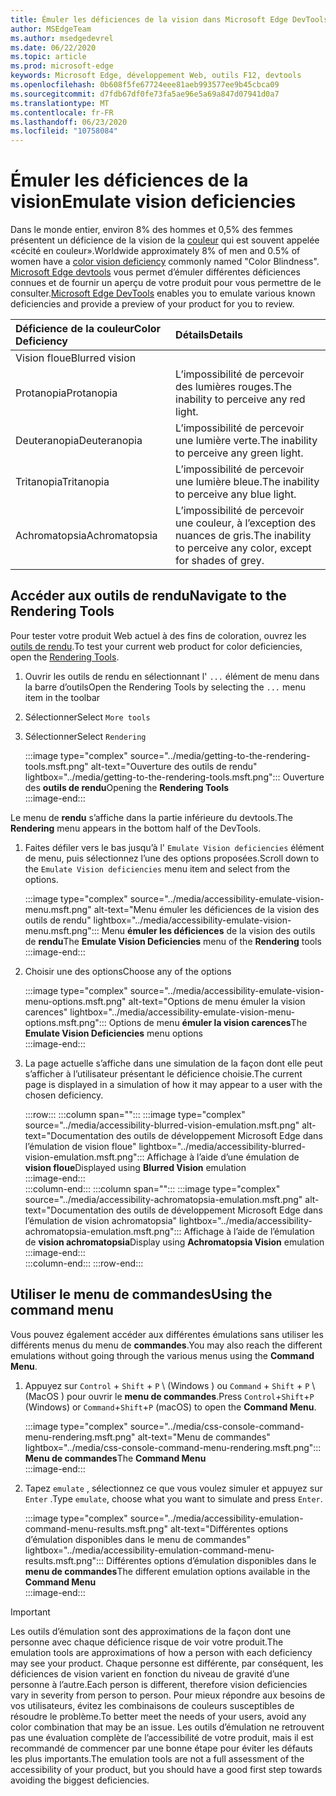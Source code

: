 ```yaml
---
title: Émuler les déficiences de la vision dans Microsoft Edge DevTools (cécité des couleurs)
author: MSEdgeTeam
ms.author: msedgedevrel
ms.date: 06/22/2020
ms.topic: article
ms.prod: microsoft-edge
keywords: Microsoft Edge, développement Web, outils F12, devtools
ms.openlocfilehash: 0b608f5fe67724eee81aeb993577ee9b45cbca09
ms.sourcegitcommit: d7fdb67df0fe73fa5ae96e5a69a847d07941d0a7
ms.translationtype: MT
ms.contentlocale: fr-FR
ms.lasthandoff: 06/23/2020
ms.locfileid: "10758084"
---
```

# <span data-ttu-id="34419-103">Émuler les déficiences de la vision</span><span class="sxs-lookup"><span data-stu-id="34419-103">Emulate vision deficiencies</span></span>

<span data-ttu-id="34419-104">Dans le monde entier, environ 8% des hommes et 0,5% des femmes présentent un déficience de la vision de la [couleur][ColorblindawarenessMain] qui est souvent appelée «cécité en couleur».</span><span class="sxs-lookup"><span data-stu-id="34419-104">Worldwide approximately 8% of men and 0.5% of women have a [color vision deficiency][ColorblindawarenessMain] commonly named "Color Blindness".</span></span>  <span data-ttu-id="34419-105">[Microsoft Edge devtools][MicrosoftEdgeDevTools] vous permet d’émuler différentes déficiences connues et de fournir un aperçu de votre produit pour vous permettre de le consulter.</span><span class="sxs-lookup"><span data-stu-id="34419-105">[Microsoft Edge DevTools][MicrosoftEdgeDevTools] enables you to emulate various known deficiencies and provide a preview of your product for you to review.</span></span>  

| <span data-ttu-id="34419-106">Déficience de la couleur</span><span class="sxs-lookup"><span data-stu-id="34419-106">Color Deficiency</span></span> | <span data-ttu-id="34419-107">Détails</span><span class="sxs-lookup"><span data-stu-id="34419-107">Details</span></span> |  
|:--- |:--- |  
| <span data-ttu-id="34419-108">Vision floue</span><span class="sxs-lookup"><span data-stu-id="34419-108">Blurred vision</span></span> |  |   
| <span data-ttu-id="34419-109">Protanopia</span><span class="sxs-lookup"><span data-stu-id="34419-109">Protanopia</span></span> | <span data-ttu-id="34419-110">L’impossibilité de percevoir des lumières rouges.</span><span class="sxs-lookup"><span data-stu-id="34419-110">The inability to perceive any red light.</span></span> |  
| <span data-ttu-id="34419-111">Deuteranopia</span><span class="sxs-lookup"><span data-stu-id="34419-111">Deuteranopia</span></span> | <span data-ttu-id="34419-112">L’impossibilité de percevoir une lumière verte.</span><span class="sxs-lookup"><span data-stu-id="34419-112">The inability to perceive any green light.</span></span> |  
| <span data-ttu-id="34419-113">Tritanopia</span><span class="sxs-lookup"><span data-stu-id="34419-113">Tritanopia</span></span> | <span data-ttu-id="34419-114">L’impossibilité de percevoir une lumière bleue.</span><span class="sxs-lookup"><span data-stu-id="34419-114">The inability to perceive any blue light.</span></span> |  
| <span data-ttu-id="34419-115">Achromatopsia</span><span class="sxs-lookup"><span data-stu-id="34419-115">Achromatopsia</span></span> | <span data-ttu-id="34419-116">L’impossibilité de percevoir une couleur, à l’exception des nuances de gris.</span><span class="sxs-lookup"><span data-stu-id="34419-116">The inability to perceive any color, except for shades of grey.</span></span> |  

## <span data-ttu-id="34419-117">Accéder aux outils de rendu</span><span class="sxs-lookup"><span data-stu-id="34419-117">Navigate to the Rendering Tools</span></span>  

<span data-ttu-id="34419-118">Pour tester votre produit Web actuel à des fins de coloration, ouvrez les [outils de rendu][RenderingTools].</span><span class="sxs-lookup"><span data-stu-id="34419-118">To test your current web product for color deficiencies, open the [Rendering Tools][RenderingTools].</span></span>  

1.  <span data-ttu-id="34419-119">Ouvrir les outils de rendu en sélectionnant l' `...` élément de menu dans la barre d’outils</span><span class="sxs-lookup"><span data-stu-id="34419-119">Open the Rendering Tools by selecting the `...` menu item in the toolbar</span></span>  
1.  <span data-ttu-id="34419-120">Sélectionner</span><span class="sxs-lookup"><span data-stu-id="34419-120">Select</span></span> `More tools`  
1.  <span data-ttu-id="34419-121">Sélectionner</span><span class="sxs-lookup"><span data-stu-id="34419-121">Select</span></span> `Rendering`  
    
    :::image type="complex" source="../media/getting-to-the-rendering-tools.msft.png" alt-text="Ouverture des outils de rendu" lightbox="../media/getting-to-the-rendering-tools.msft.png":::
       <span data-ttu-id="34419-123">Ouverture des **outils de rendu**</span><span class="sxs-lookup"><span data-stu-id="34419-123">Opening the **Rendering Tools**</span></span>  
    :::image-end:::  

<span data-ttu-id="34419-124">Le menu de **rendu** s’affiche dans la partie inférieure du devtools.</span><span class="sxs-lookup"><span data-stu-id="34419-124">The **Rendering** menu appears in the bottom half of the DevTools.</span></span>  

1.  <span data-ttu-id="34419-125">Faites défiler vers le bas jusqu’à l' `Emulate Vision deficiencies` élément de menu, puis sélectionnez l’une des options proposées.</span><span class="sxs-lookup"><span data-stu-id="34419-125">Scroll down to the `Emulate Vision deficiencies` menu item and select from the options.</span></span>  
    
    :::image type="complex" source="../media/accessibility-emulate-vision-menu.msft.png" alt-text="Menu émuler les déficiences de la vision des outils de rendu" lightbox="../media/accessibility-emulate-vision-menu.msft.png":::
       <span data-ttu-id="34419-127">Menu **émuler les déficiences** de la vision des outils de **rendu**</span><span class="sxs-lookup"><span data-stu-id="34419-127">The **Emulate Vision Deficiencies** menu of the **Rendering** tools</span></span>  
    :::image-end:::  
    
1.  <span data-ttu-id="34419-128">Choisir une des options</span><span class="sxs-lookup"><span data-stu-id="34419-128">Choose any of the options</span></span>  
    
    :::image type="complex" source="../media/accessibility-emulate-vision-menu-options.msft.png" alt-text="Options de menu émuler la vision carences" lightbox="../media/accessibility-emulate-vision-menu-options.msft.png":::
       <span data-ttu-id="34419-130">Options de menu **émuler la vision carences**</span><span class="sxs-lookup"><span data-stu-id="34419-130">The **Emulate Vision Deficiencies** menu options</span></span>  
    :::image-end:::  
    
1.  <span data-ttu-id="34419-131">La page actuelle s’affiche dans une simulation de la façon dont elle peut s’afficher à l’utilisateur présentant le déficience choisie.</span><span class="sxs-lookup"><span data-stu-id="34419-131">The current page is displayed in a simulation of how it may appear to a user with the chosen deficiency.</span></span>  

    :::row:::
       :::column span="":::
          :::image type="complex" source="../media/accessibility-blurred-vision-emulation.msft.png" alt-text="Documentation des outils de développement Microsoft Edge dans l’émulation de vision floue" lightbox="../media/accessibility-blurred-vision-emulation.msft.png":::
             <span data-ttu-id="34419-133">Affichage à l’aide d’une émulation de **vision floue**</span><span class="sxs-lookup"><span data-stu-id="34419-133">Displayed using **Blurred Vision** emulation</span></span>  
          :::image-end:::  
       :::column-end:::
       :::column span="":::
          :::image type="complex" source="../media/accessibility-achromatopsia-emulation.msft.png" alt-text="Documentation des outils de développement Microsoft Edge dans l’émulation de vision achromatopsia" lightbox="../media/accessibility-achromatopsia-emulation.msft.png":::
             <span data-ttu-id="34419-135">Affichage à l’aide de l’émulation de **vision achromatopsia**</span><span class="sxs-lookup"><span data-stu-id="34419-135">Display using **Achromatopsia Vision** emulation</span></span> :::image-end:::  
       :::column-end:::
    :::row-end:::
    
## <span data-ttu-id="34419-136">Utiliser le menu de commandes</span><span class="sxs-lookup"><span data-stu-id="34419-136">Using the command menu</span></span>  

<span data-ttu-id="34419-137">Vous pouvez également accéder aux différentes émulations sans utiliser les différents menus du menu de **commandes**.</span><span class="sxs-lookup"><span data-stu-id="34419-137">You may also reach the different emulations without going through the various menus using the **Command Menu**.</span></span>  

1.  <span data-ttu-id="34419-138">Appuyez sur `Control` + `Shift` + `P` \ (Windows \) ou `Command` + `Shift` + `P` \ (MacOS \) pour ouvrir le **menu de commandes**.</span><span class="sxs-lookup"><span data-stu-id="34419-138">Press `Control`+`Shift`+`P` \(Windows\) or `Command`+`Shift`+`P` \(macOS\) to open the **Command Menu**.</span></span>  
    
    :::image type="complex" source="../media/css-console-command-menu-rendering.msft.png" alt-text="Menu de commandes" lightbox="../media/css-console-command-menu-rendering.msft.png":::
       <span data-ttu-id="34419-140">**Menu de commandes**</span><span class="sxs-lookup"><span data-stu-id="34419-140">The **Command Menu**</span></span>  
    :::image-end:::  
    
1.  <span data-ttu-id="34419-141">Tapez `emulate` , sélectionnez ce que vous voulez simuler et appuyez sur `Enter` .</span><span class="sxs-lookup"><span data-stu-id="34419-141">Type `emulate`, choose what you want to simulate and press `Enter`.</span></span>  
    
    :::image type="complex" source="../media/accessibility-emulation-command-menu-results.msft.png" alt-text="Différentes options d’émulation disponibles dans le menu de commandes" lightbox="../media/accessibility-emulation-command-menu-results.msft.png":::
       <span data-ttu-id="34419-143">Différentes options d’émulation disponibles dans le **menu de commandes**</span><span class="sxs-lookup"><span data-stu-id="34419-143">The different emulation options available in the **Command Menu**</span></span>  
    :::image-end:::  
    
> [!IMPORTANT]
> <span data-ttu-id="34419-144">Les outils d’émulation sont des approximations de la façon dont une personne avec chaque déficience risque de voir votre produit.</span><span class="sxs-lookup"><span data-stu-id="34419-144">The emulation tools are approximations of how a person with each deficiency may see your product.</span></span>  <span data-ttu-id="34419-145">Chaque personne est différente, par conséquent, les déficiences de vision varient en fonction du niveau de gravité d’une personne à l’autre.</span><span class="sxs-lookup"><span data-stu-id="34419-145">Each person is different, therefore vision deficiencies vary in severity from person to person.</span></span>  <span data-ttu-id="34419-146">Pour mieux répondre aux besoins de vos utilisateurs, évitez les combinaisons de couleurs susceptibles de résoudre le problème.</span><span class="sxs-lookup"><span data-stu-id="34419-146">To better meet the needs of your users, avoid any color combination that may be an issue.</span></span>  <span data-ttu-id="34419-147">Les outils d’émulation ne retrouvent pas une évaluation complète de l’accessibilité de votre produit, mais il est recommandé de commencer par une bonne étape pour éviter les défauts les plus importants.</span><span class="sxs-lookup"><span data-stu-id="34419-147">The emulation tools are not a full assessment of the accessibility of your product, but you should have a good first step towards avoiding the biggest deficiencies.</span></span>  

<!-- links -->  

[MicrosoftEdgeDevTools]: /microsoft-edge/devtools-guide-chromium "Outils de développement Microsoft Edge (chrome)"  
[ColorblindawarenessMain]: http://www.colourblindawareness.org "Organisme de sensibilisation couleur aveugle"  
[AmfcbMain]: https://www.amfcb.org "L’American Foundation pour les aveugles en couleur (AFCB)"  
[RenderingTools]: /microsoft-edge/devtools-guide-chromium/rendering-tools "Outils de rendu Microsoft Edge (chrome)"  
